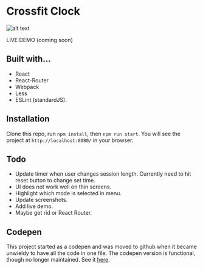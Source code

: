 # Crossfit Clock

![alt text](http://g.recordit.co/orOBcsCLYW.gif "Tabata")

LIVE DEMO (coming soon)

## Built with...

- React
- React-Router
- Webpack
- Less
- ESLint (standardJS).

## Installation

Clone this repo, run `npm install`, then `npm run start`. You will see the project at `http://localhost:8080/` in your browser.

## Todo

- Update timer when user changes session length. Currently need to hit reset button to change set time.
- UI does not work well on thin screens.
- Highlight which mode is selected in menu.
- Update screenshots.
- Add live demo.
- Maybe get rid or React Router.

## Codepen

This project started as a codepen and was moved to github when it became unwieldy to have all the code in one file. The codepen version is functional, though no longer maintained. See it [here](http://codepen.io/qualitydixon/pen/wMNqXq).
